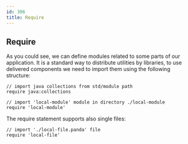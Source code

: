 ```yaml
---
id: 306
title: Require
---
```


## Require
As you could see, we can define modules related to some parts of our application. 
It is a standard way to distribute utilities by libraries, to use delivered components we need to import them using the following structure:

```panda
// import java collections from std/module path
require java:collections

// import 'local-module' module in directory ./local-module
require 'local-module'
```

The require statement supports also single files:

```panda
// import './local-file.panda' file
require 'local-file'
```
